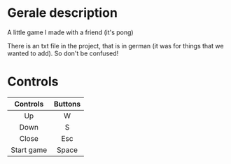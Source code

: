 # Gerale description
A little game I made with a friend (it's pong)

There is an txt file in the project, that is in german (it was for things that we wanted to add).
So don't be confused!

# Controls
|  Controls  | Buttons |
|:----------:|:-------:|
|     Up     |    W    |
|    Down    |    S    |
|    Close   |   Esc   |
| Start game |  Space  |
